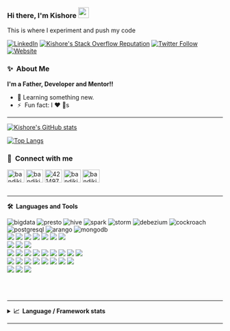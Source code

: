 ### Hi there, I'm Kishore <a href="https://www.bandikishores.com/"><img src="https://media.giphy.com/media/hvRJCLFzcasrR4ia7z/giphy.gif" width="25px"></a>

This is where I experiment and push my code

[![LinkedIn](https://img.shields.io/badge/LinkedIn-0077B5?style=for-the-badge&logo=linkedin&logoColor=white)](https://in.linkedin.com/in/bandikishores)
[![Kishore's Stack Overflow Reputation](https://img.shields.io/stackexchange/stackoverflow/r/1925997?color=orange&&logo=stackoverflow&style=for-the-badge)](https://stackoverflow.com/users/1925997/kishore-bandi "Kishore's Stack Overflow Reputation")
[![Twitter Follow](https://img.shields.io/twitter/follow/bandikishores?color=1DA1F2&logo=twitter&style=for-the-badge)](https://twitter.com/intent/follow?original_referer=https%3A%2F%2Fgithub.com%2Fbandikishores&screen_name=bandikishores)
[![Website](https://img.shields.io/badge/Kishore-Bandi-blueviolet?style=for-the-badge)](https://www.bandikishores.com)


### ✨&nbsp;&nbsp;About&nbsp;Me
  <b>I'm a Father, Developer and Mentor!!</b>

- 🌱 Learning something new.
- ⚡ &nbsp;Fun fact: I :heart: :dog:s


---


  [![Kishore's GitHub stats](https://github-readme-stats.vercel.app/api?username=bandikishores&count_private=true&show_icons=true&theme=tokyonight&hide_border=true&show_icons=true&count_private=true)](https://github.com/bandikishores/github-readme-stats)



[![Top Langs](https://github-readme-stats.vercel.app/api/top-langs/?username=bandikishores&layout=compact&theme=tokyonight&hide_border=true&show_icons=true)](https://github.com/anuraghazra/github-readme-stats)


### 🔗 &nbsp;**Connect with me**
<p align="left">
<a href="https://twitter.com/bandikishores" target="blank"><img align="center" src="https://raw.githubusercontent.com/rahuldkjain/github-profile-readme-generator/master/src/images/icons/Social/twitter.svg" alt="bandikishores" height="30" width="40" /></a>
<a href="https://linkedin.com/in/bandikishores" target="blank"><img align="center" src="https://raw.githubusercontent.com/rahuldkjain/github-profile-readme-generator/master/src/images/icons/Social/linked-in-alt.svg" alt="bandikishores" height="30" width="40" /></a>
<a href="https://stackoverflow.com/users/1925997" target="blank"><img align="center" src="https://raw.githubusercontent.com/rahuldkjain/github-profile-readme-generator/master/src/images/icons/Social/stack-overflow.svg" alt="4214976" height="30" width="40" /></a>
<a href="https://instagram.com/bandikishores" target="blank"><img align="center" src="https://raw.githubusercontent.com/rahuldkjain/github-profile-readme-generator/master/src/images/icons/Social/instagram.svg" alt="bandikishores" height="30" width="40" /></a>
<a href="https://dev.to/bandikishores" target="blank"><img align="center" src="https://cdn.jsdelivr.net/npm/simple-icons@3.0.1/icons/dev-dot-to.svg" alt="bandikishores" height="30" width="40" /></a>

<br />
<br />

---
  <summary><b>🛠️&nbsp;&nbsp;Languages&nbsp;and&nbsp;Tools</b></summary>
  <p>


![bigdata](https://img.shields.io/badge/technology-bigdata-informational?style=for-the-badge&logo=bigdata&logoColor=white&color=2bbc8a)
![presto](https://img.shields.io/badge/tools-presto-informational?style=for-the-badge&logo=apache-hive&logoColor=white&color=2bbc8a)
![hive](https://img.shields.io/badge/tools-hive-informational?style=for-the-badge&logo=hive&logoColor=white&color=2bbc8a)
![spark](https://img.shields.io/badge/tools-spark-informational?style=for-the-badge&logo=apache-Spark&logoColor=white&color=2bbc8a)
![storm](https://img.shields.io/badge/tools-storm-informational?style=for-the-badge&logo=apache-storm&logoColor=white&color=2bbc8a)
![debezium](https://img.shields.io/badge/tools-debezium-informational?style=for-the-badge&logo=debezium&logoColor=white&color=2bbc8a)
![cockroach](https://img.shields.io/badge/database-cockroachdb-informational?style=for-the-badge&logo=Cockroach%20Labs&logoColor=white&color=2bbc8a)
![postgresql](https://img.shields.io/badge/database-postgresql-informational?style=for-the-badge&logo=postgresql&logoColor=white&color=2bbc8a)
![arango](https://img.shields.io/badge/tools-arangodb-informational?style=for-the-badge&logo=arangodb&logoColor=white&color=2bbc8a)
![mongodb](https://img.shields.io/badge/tools-mongodb-informational?style=for-the-badge&logo=mongodb&logoColor=white&color=2bbc8a)
<br/>
<img src="https://img.shields.io/badge/Java-ED8B00?style=for-the-badge&logo=java&logoColor=white" />
<img src="https://img.shields.io/badge/Go-00ADD8?style=for-the-badge&logo=go&logoColor=white"/>
<img src="https://img.shields.io/badge/C%2B%2B-00599C?style=for-the-badge&logo=c%2B%2B&logoColor=white"/>
<img src="https://img.shields.io/badge/C%23-239120?style=for-the-badge&logo=c-sharp&logoColor=white"/>
<img src="https://img.shields.io/badge/Python-FFD43B?style=for-the-badge&logo=python&logoColor=darkgreen"/>
<img src="https://img.shields.io/badge/Scala-DC322F?style=for-the-badge&logo=scala&logoColor=white"/>
<img src="https://img.shields.io/badge/Scala-DC322F?style=for-the-badge&logo=scala&logoColor=white"/>
<br/>
<img src="https://img.shields.io/badge/Amazon_AWS-232F3E?style=for-the-badge&logo=amazon-aws&logoColor=white"/>
<img src="https://img.shields.io/badge/microsoft%20azure-0089D6?style=for-the-badge&logo=microsoft-azure&logoColor=white"/>
<img src="https://img.shields.io/badge/GitHub_Actions-2088FF?style=for-the-badge&logo=github-actions&logoColor=white"/>
<br/>
<img src="https://img.shields.io/badge/Apache_Kafka-231F20?style=for-the-badge&logo=apache-kafka&logoColor=white"/>
<img src="https://img.shields.io/badge/redis-CC0000.svg?&style=for-the-badge&logo=redis&logoColor=white"/>
<img src="https://img.shields.io/badge/Airflow-017CEE?style=for-the-badge&logo=Apache%20Airflow&logoColor=white"/>
<img src="https://img.shields.io/badge/Docker-2CA5E0?style=for-the-badge&logo=docker&logoColor=white"/>
<img src="https://img.shields.io/badge/kubernetes-326ce5.svg?&style=for-the-badge&logo=kubernetes&logoColor=white"/>
<img src="https://img.shields.io/badge/Spring_Boot-F2F4F9?style=for-the-badge&logo=spring-boot"/>
<img src="https://img.shields.io/badge/Spring-6DB33F?style=for-the-badge&logo=spring&logoColor=white"/>
<img src="https://img.shields.io/badge/Istio-466BB0?style=for-the-badge&logo=Istio&logoColor=white"/>
<img src="https://img.shields.io/badge/JWT-000000?style=for-the-badge&logo=JSON%20web%20tokens&logoColor=white"/>
<br/>
<img src="https://img.shields.io/badge/Git-F05032?style=for-the-badge&logo=git&logoColor=white"/>
<img src="https://img.shields.io/badge/Postman-FF6C37?style=for-the-badge&logo=Postman&logoColor=white"/>
<img src="https://img.shields.io/badge/Swagger-85EA2D?style=for-the-badge&logo=Swagger&logoColor=white"/>
<img src="https://img.shields.io/badge/Swagger-85EA2D?style=for-the-badge&logo=Swagger&logoColor=white"/>
<img src="https://img.shields.io/badge/apache_maven-C71A36?style=for-the-badge&logo=apachemaven&logoColor=white"/>
<img src="https://img.shields.io/badge/gradle-02303A?style=for-the-badge&logo=gradle&logoColor=white"/>
<img src="https://img.shields.io/badge/Jenkins-D24939?style=for-the-badge&logo=Jenkins&logoColor=white"/>
<img src="https://img.shields.io/badge/Jira-0052CC?style=for-the-badge&logo=Jira&logoColor=white"/>
<br/>
<img src="https://img.shields.io/badge/Visual_Studio_Code-0078D4?style=for-the-badge&logo=visual%20studio%20code&logoColor=white"/>
<img src="https://img.shields.io/badge/Eclipse-2C2255?style=for-the-badge&logo=eclipse&logoColor=white"/>
<img src="https://img.shields.io/badge/Visual_Studio-5C2D91?style=for-the-badge&logo=visual%20studio&logoColor=white"/>
</p>
<br />
<br />

---
<details>
  <summary><b>📈&nbsp;&nbsp;Language&nbsp;/&nbsp;Framework stats</b></summary>
  <br/>
  <a href='https://profile.codersrank.io/user/bandikishores/'>
  <img
  src="https://cr-skills-chart-widget.azurewebsites.net/api/api?username=bandikishores&padding=30&show-other-skills=true"
/>
  </a>

</details>

---




[website]: https://bandikishores.com
[twitter]: https://twitter.com/bandikishores
[youtube]: https://youtube.com/bandikishores
[instagram]: https://instagram.com/bandikishores
[linkedin]: https://linkedin.com/in/bandikishores
